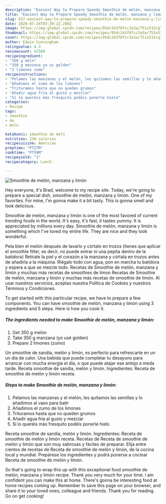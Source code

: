 ```yaml
---
description: "Easiest Way to Prepare Speedy Smoothie de melón, manzana y limón"
title: "Easiest Way to Prepare Speedy Smoothie de melón, manzana y limón"
slug: 637-easiest-way-to-prepare-speedy-smoothie-de-melon-manzana-y-limon
date: 2020-07-24T03:39:22.290Z
image: https://img-global.cpcdn.com/recipes/95dc243f8fcc3a3a/751x532cq70/smoothie-de-melon-manzana-y-limon-foto-principal.jpg
thumbnail: https://img-global.cpcdn.com/recipes/95dc243f8fcc3a3a/751x532cq70/smoothie-de-melon-manzana-y-limon-foto-principal.jpg
cover: https://img-global.cpcdn.com/recipes/95dc243f8fcc3a3a/751x532cq70/smoothie-de-melon-manzana-y-limon-foto-principal.jpg
author: Edwin Cunningham
ratingvalue: 4.3
reviewcount: 42560
recipeingredient:
- "350 g meln"
- "350 g manzana yo us golden"
- "2 limones zumo"
recipeinstructions:
- "Pelamos las manzanas y el melón, les quitamos las semillas y lo añadimos al vaso para batir"
- "Añadimos el zumo de los limones"
- "Trituramos hasta que no queden grumos"
- "Añadir agua fría al gusto y mezclar"
- "Si lo queréis más fresquito podéis ponerle hielo"
categories:
- Recipe
tags:
- smoothie
- de
- meln

katakunci: smoothie de meln 
nutrition: 239 calories
recipecuisine: American
preptime: "PT27M"
cooktime: "PT59M"
recipeyield: "1"
recipecategory: Lunch

---
```



![Smoothie de melón, manzana y limón](https://img-global.cpcdn.com/recipes/95dc243f8fcc3a3a/751x532cq70/smoothie-de-melon-manzana-y-limon-foto-principal.jpg)

Hey everyone, it's Brad, welcome to my recipe site. Today, we're going to prepare a special dish, smoothie de melón, manzana y limón. One of my favorites. For mine, I'm gonna make it a bit tasty. This is gonna smell and look delicious.

Smoothie de melón, manzana y limón is one of the most favored of current trending foods in the world. It's easy, it's fast, it tastes yummy. It is appreciated by millions every day. Smoothie de melón, manzana y limón is something which I've loved my entire life. They are nice and they look wonderful.

Pela bien el melón después de lavarlo y córtalo en trozos (tienes que aplicar el smoothie filter, es decir, no puede entrar ni una pepita dentro de la batidora) Retírale la piel y el corazón a la manzana y córtala en trozos antes de añadirla a la máquina. Riégalo todo con agua, pon en marcha tu batidora y espera a que se mezcle todo. Recetas de Smoothie de melón, manzana y limón y muchas más recetas de smoothies de limon Recetas de Smoothie de melón, manzana y limón y muchas más recetas de smoothie de limón. Al usar nuestros servicios, aceptas nuestra Política de Cookies y nuestros Términos y Condiciones.


To get started with this particular recipe, we have to prepare a few components. You can have smoothie de melón, manzana y limón using 3 ingredients and 5 steps. Here is how you cook it.

<!--inarticleads1-->

##### The ingredients needed to make Smoothie de melón, manzana y limón:

1. Get 350 g melón
1. Take 350 g manzana (yo usé golden)
1. Prepare 2 limones (zumo)


Un smoothie de sandia, melón y limón, es perfecto para refrescarte en un un día de calor. Una bebida que puede completar tu desayuno para arrancar con mucha energía el día, o que puede atajar ese antojo a meda tarde. Receta smoothie de sandia, melón y limón. Ingredientes: Receta de smoothie de melón y limón receta. 

<!--inarticleads2-->

##### Steps to make Smoothie de melón, manzana y limón:

1. Pelamos las manzanas y el melón, les quitamos las semillas y lo añadimos al vaso para batir
1. Añadimos el zumo de los limones
1. Trituramos hasta que no queden grumos
1. Añadir agua fría al gusto y mezclar
1. Si lo queréis más fresquito podéis ponerle hielo


Receta smoothie de sandia, melón y limón. Ingredientes: Receta de smoothie de melón y limón receta. Recetas de Receta de smoothie de melón y limón que son muy sabrosas y fáciles de preparar. Elija entre cientos de recetas de Receta de smoothie de melón y limón, de la cocina local y mundial. Prepárese los ingredientes y podrá ponerse a cocinar Receta de smoothie de melón y limón. 

So that's going to wrap this up with this exceptional food smoothie de melón, manzana y limón recipe. Thank you very much for your time. I am confident you can make this at home. There's gonna be interesting food at home recipes coming up. Remember to save this page on your browser, and share it to your loved ones, colleague and friends. Thank you for reading. Go on get cooking!
